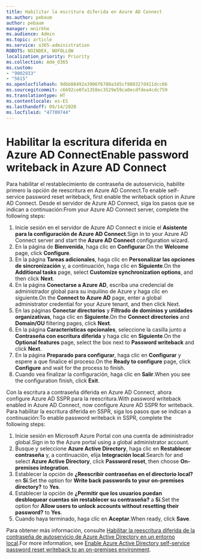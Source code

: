 ```yaml
---
title: Habilitar la escritura diferida en Azure AD Connect
ms.author: pebaum
author: pebaum
manager: mnirkhe
ms.audience: Admin
ms.topic: article
ms.service: o365-administration
ROBOTS: NOINDEX, NOFOLLOW
localization_priority: Priority
ms.collection: Adm_O365
ms.custom:
- "9002933"
- "5615"
ms.openlocfilehash: 9dbb88492a3906f6780a345cf880327d411dcc66
ms.sourcegitcommit: c6692ce0fa1358ec3529e59ca0ecdfdea4cdc759
ms.translationtype: HT
ms.contentlocale: es-ES
ms.lasthandoff: 09/14/2020
ms.locfileid: "47709744"
---
```

# <a name="enable-password-writeback-in-azure-ad-connect"></a><span data-ttu-id="4647f-102">Habilitar la escritura diferida en Azure AD Connect</span><span class="sxs-lookup"><span data-stu-id="4647f-102">Enable password writeback in Azure AD Connect</span></span>

<span data-ttu-id="4647f-103">Para habilitar el restablecimiento de contraseña de autoservicio, habilite primero la opción de reescritura en Azure AD Connect.</span><span class="sxs-lookup"><span data-stu-id="4647f-103">To enable self-service password reset writeback, first enable the writeback option in Azure AD Connect.</span></span> <span data-ttu-id="4647f-104">Desde el servidor de Azure AD Connect, siga los pasos que se indican a continuación:</span><span class="sxs-lookup"><span data-stu-id="4647f-104">From your Azure AD Connect server, complete the following steps:</span></span>

1. <span data-ttu-id="4647f-105">Inicie sesión en el servidor de Azure AD Connect e inicie el **Asistente para la configuración de Azure AD Connect**.</span><span class="sxs-lookup"><span data-stu-id="4647f-105">Sign in to your Azure AD Connect server and start the **Azure AD Connect** configuration wizard.</span></span>
2. <span data-ttu-id="4647f-106">En la página de **Bienvenida**, haga clic en **Configurar**.</span><span class="sxs-lookup"><span data-stu-id="4647f-106">On the **Welcome** page, click **Configure**.</span></span>
3. <span data-ttu-id="4647f-107">En la página **Tareas adicionales**, haga clic en **Personalizar las opciones de sincronización** y, a continuación, haga clic en **Siguiente**.</span><span class="sxs-lookup"><span data-stu-id="4647f-107">On the **Additional tasks** page, select **Customize synchronization options**, and then click **Next**.</span></span>
4. <span data-ttu-id="4647f-108">En la página **Conectarse a Azure AD**, escriba una credencial de administrador global para su inquilino de Azure y haga clic en siguiente.</span><span class="sxs-lookup"><span data-stu-id="4647f-108">On the **Connect to Azure AD** page, enter a global administrator credential for your Azure tenant, and then click Next.</span></span>
5. <span data-ttu-id="4647f-109">En las páginas **Conectar directorios** y **Filtrado de dominios y unidades organizativas**, haga clic en **Siguiente**.</span><span class="sxs-lookup"><span data-stu-id="4647f-109">On the **Connect directories** and **Domain/OU** filtering pages, click **Next**.</span></span>
6. <span data-ttu-id="4647f-110">En la página **Características opcionales**, seleccione la casilla junto a **Contraseña con escritura diferida** y haga clic en **Siguiente**.</span><span class="sxs-lookup"><span data-stu-id="4647f-110">On the **Optional features** page, select the box next to **Password writeback** and click **Next**.</span></span>
7. <span data-ttu-id="4647f-111">En la página **Preparado para configurar**, haga clic en **Configurar** y espere a que finalice el proceso.</span><span class="sxs-lookup"><span data-stu-id="4647f-111">On the **Ready to configure** page, click **Configure** and wait for the process to finish.</span></span>
8. <span data-ttu-id="4647f-112">Cuando vea finalizar la configuración, haga clic en **Salir**.</span><span class="sxs-lookup"><span data-stu-id="4647f-112">When you see the configuration finish, click **Exit**.</span></span>

<span data-ttu-id="4647f-113">Con la escritura a contraseña diferida en Azure AD Connect, ahora configure Azure AD SSPR para la reescritura.</span><span class="sxs-lookup"><span data-stu-id="4647f-113">With password writeback enabled in Azure AD Connect, now configure Azure AD SSPR for writeback.</span></span>  <span data-ttu-id="4647f-114">Para habilitar la escritura diferida en SSPR, siga los pasos que se indican a continuación:</span><span class="sxs-lookup"><span data-stu-id="4647f-114">To enable password writeback in SSPR, complete the following steps:</span></span>

1. <span data-ttu-id="4647f-115">Inicie sesión en Microsoft Azure Portal con una cuenta de administrador global.</span><span class="sxs-lookup"><span data-stu-id="4647f-115">Sign in to the Azure portal using a global administrator account.</span></span>
2. <span data-ttu-id="4647f-116">Busque y seleccione **Azure Active Directory**, haga clic en **Restablecer contraseña** y, a continuación, elija **Integración local**.</span><span class="sxs-lookup"><span data-stu-id="4647f-116">Search for and select **Azure Active Directory**, click **Password reset**, then choose **On-premises integration**.</span></span>
3. <span data-ttu-id="4647f-117">Establecer la opción de **¿Reescribir contraseñas en el directorio local?** en **Sí**.</span><span class="sxs-lookup"><span data-stu-id="4647f-117">Set the option for **Write back passwords to your on-premises directory?** to **Yes**.</span></span>
4. <span data-ttu-id="4647f-118">Establecer la opción de **¿Permitir que los usuarios puedan desbloquear cuentas sin restablecer su contraseña?** a **Sí**.</span><span class="sxs-lookup"><span data-stu-id="4647f-118">Set the option for **Allow users to unlock accounts without resetting their password?** to **Yes**.</span></span>
5. <span data-ttu-id="4647f-119">Cuando haya terminado, haga clic en **Aceptar**.</span><span class="sxs-lookup"><span data-stu-id="4647f-119">When ready, click **Save**.</span></span>

<span data-ttu-id="4647f-120">Para obtener más información, consulte [Habilitar la reescritura diferida de la contraseña de autoservicio de Azure Active Directory en un entorno local](https://docs.microsoft.com/azure/active-directory/authentication/tutorial-enable-sspr-writeback).</span><span class="sxs-lookup"><span data-stu-id="4647f-120">For more information, see [Enable Azure Active Directory self-service password reset writeback to an on-premises environment](https://docs.microsoft.com/azure/active-directory/authentication/tutorial-enable-sspr-writeback).</span></span>
